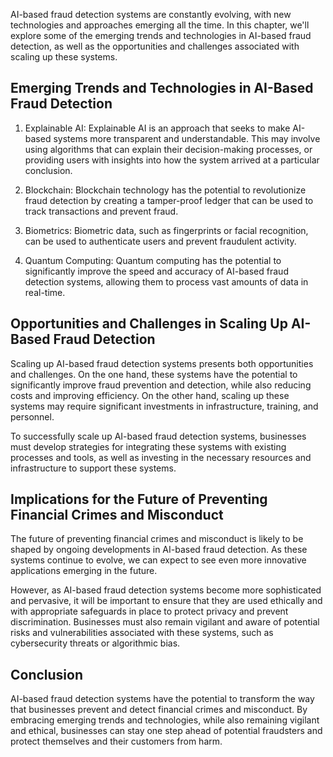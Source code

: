 
AI-based fraud detection systems are constantly evolving, with new technologies and approaches emerging all the time. In this chapter, we'll explore some of the emerging trends and technologies in AI-based fraud detection, as well as the opportunities and challenges associated with scaling up these systems.

Emerging Trends and Technologies in AI-Based Fraud Detection
------------------------------------------------------------

1. Explainable AI: Explainable AI is an approach that seeks to make AI-based systems more transparent and understandable. This may involve using algorithms that can explain their decision-making processes, or providing users with insights into how the system arrived at a particular conclusion.

2. Blockchain: Blockchain technology has the potential to revolutionize fraud detection by creating a tamper-proof ledger that can be used to track transactions and prevent fraud.

3. Biometrics: Biometric data, such as fingerprints or facial recognition, can be used to authenticate users and prevent fraudulent activity.

4. Quantum Computing: Quantum computing has the potential to significantly improve the speed and accuracy of AI-based fraud detection systems, allowing them to process vast amounts of data in real-time.

Opportunities and Challenges in Scaling Up AI-Based Fraud Detection
-------------------------------------------------------------------

Scaling up AI-based fraud detection systems presents both opportunities and challenges. On the one hand, these systems have the potential to significantly improve fraud prevention and detection, while also reducing costs and improving efficiency. On the other hand, scaling up these systems may require significant investments in infrastructure, training, and personnel.

To successfully scale up AI-based fraud detection systems, businesses must develop strategies for integrating these systems with existing processes and tools, as well as investing in the necessary resources and infrastructure to support these systems.

Implications for the Future of Preventing Financial Crimes and Misconduct
-------------------------------------------------------------------------

The future of preventing financial crimes and misconduct is likely to be shaped by ongoing developments in AI-based fraud detection. As these systems continue to evolve, we can expect to see even more innovative applications emerging in the future.

However, as AI-based fraud detection systems become more sophisticated and pervasive, it will be important to ensure that they are used ethically and with appropriate safeguards in place to protect privacy and prevent discrimination. Businesses must also remain vigilant and aware of potential risks and vulnerabilities associated with these systems, such as cybersecurity threats or algorithmic bias.

Conclusion
----------

AI-based fraud detection systems have the potential to transform the way that businesses prevent and detect financial crimes and misconduct. By embracing emerging trends and technologies, while also remaining vigilant and ethical, businesses can stay one step ahead of potential fraudsters and protect themselves and their customers from harm.
